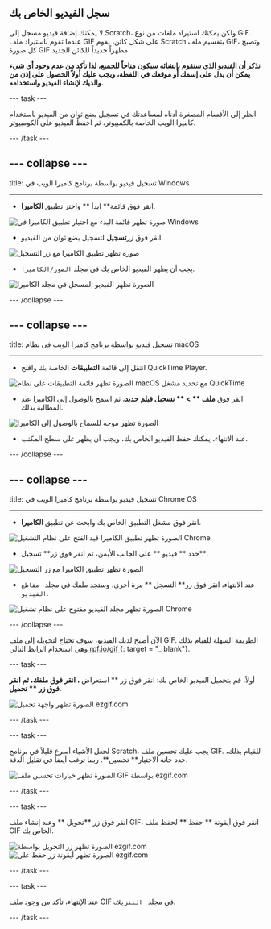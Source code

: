 ## سجل الفيديو الخاص بك

لا يمكنك إضافة فيديو مسجل إلى Scratch، ولكن يمكنك استيراد ملفات من نوع GIF. عندما تقوم باستيراد ملف GIF على شكل كائن، يقوم Scratch بتقسيم ملف GIF، وتصبح كل صورة GIF مظهراً جديداً للكائن الجديد.

**تذكر أن الفيديو الذي ستقوم بإنشائه سيكون متاحاً للجميع، لذا تأكد من عدم وجود أي شيء يمكن أن يدل على إسمك أو موقعك في اللقطة، ويجب عليك أولاً الحصول على إذن من والديك لإنشاء الفيديو واستخدامه.**

--- task ---

انظر إلى الأقسام المصغرة أدناه لمساعدتك في تسجيل بضع ثوان من الفيديو باستخدام كاميرا الويب الخاصة بالكمبيوتر، ثم احفظ الفيديو على الكومبيوتر.

--- /task ---

--- collapse ---
---

title: تسجيل فيديو بواسطة برنامج كاميرا الويب في Windows

---
- انقر فوق قائمة** ابدأ ** واختر تطبيق **الكاميرا**.

![صورة تظهر قائمة البدء مع اختيار تطبيق الكاميرا في Windows](images/camera-app.png)

- انقر فوق زر**تسجيل** لتسجيل بضع ثوان من الفيديو.

![صورة تظهر تطبيق الكاميرا مع زر التسجيل](images/record-win.png)

- يجب أن يظهر الفيديو الخاص بك في مجلد ` الصور/الكاميرا `.

![الصورة تظهر الفيديو المسجل في مجلد الكاميرا](images/camera-roll.png)


--- /collapse ---

--- collapse ---
---

title: تسجيل فيديو بواسطة برنامج كاميرا الويب في نظام macOS

---
- انتقل إلى قائمة **التطبيقات** الخاصة بك وافتح QuickTime Player.

![الصورة تظهر قائمة التطبيقات على نظام macOS مع تحديد مشغل QuickTime](images/quicktime.png)

- انقر فوق **ملف ** > ** تسجيل فيلم جديد**، ثم اسمح بالوصول إلى الكاميرا عند المطالبة بذلك.

![الصورة تظهر موجه للسماح بالوصول إلى الكاميرا](images/allow_cam_macOS.png)

- عند الانتهاء، يمكنك حفظ الفيديو الخاص بك، ويجب أن يظهر على سطح المكتب.


--- /collapse ---

--- collapse ---
---

title: تسجيل فيديو بواسطة برنامج كاميرا الويب في Chrome OS

---

- انقر فوق مشغل التطبيق الخاص بك وابحث عن تطبيق **الكاميرا**.

![الصورة تظهر تطبيق الكاميرا قيد الفتح على نظام التشغيل Chrome](images/opencamera.png)

- حدد ** فيديو ** على الجانب الأيمن، ثم انقر فوق زر** تسجيل**.

![الصورة تظهر تطبيق الكاميرا مع زر التسجيل](images/hitrecord.png)

- عند الانتهاء، انقر فوق زر** التسجل ** مرة أخرى، وستجد ملفك في مجلد ` مقاطع الفيديو`.

![الصورة تظهر مجلد الفيديو مفتوح على نظام تشغيل Chrome](images/videosfolder.png)

--- /collapse ---

الآن أصبح لديك الفيديو، سوف تحتاج لتحويله إلى ملف GIF. الطريقة السهلة للقيام بذلك وهي استخدام الرابط التالي[ rpf.io/gif ](https://rpf.io/gif) {: target = "_ blank"}.

--- task ---

أولاً، قم بتحميل الفيديو الخاص بك: انقر فوق زر ** استعراض **، انقر فوق ملفك، ثم انقر فوق زر ** تحميل**.

![الصورة تظهر واجهة تحميل ezgif.com](images/ezgif-upload.png)

--- /task ---

--- task ---

لجعل الأشياء أسرع قليلاً في برنامج Scratch، يجب عليك تحسين ملف GIF. للقيام بذلك، حدد خانة الاختيار** تحسين**. ربما ترغب أيضاً في تقليل الدقة.

![الصورة تظهر خيارات تحسين ملف GIF بواسطة ezgif.com](images/optimise-gif.png)

--- /task ---

--- task ---

انقر فوق زر **تحويل ** وعند إنشاء ملف GIF، انقر فوق أيقونة ** حفظ ** لحفظ ملف GIF الخاص بك.

![الصورة تظهر زر التحويل بواسطة ezgif.com](images/convert_btn.png) ![الصورة تظهر أيقونة زر حفظ على ezgif.com](images/save_icon.png)

--- /task ---


--- task ---

عند الإنتهاء، تأكد من وجود ملف GIF في مجلد ` التنزيلات`.

--- /task ---




